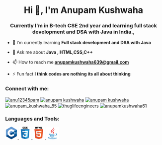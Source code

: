 <h1 align="center">Hi 👋, I'm Anupam Kushwaha</h1>
<h3 align="center">Currently I'm in B-tech CSE 2nd year and learning full stack development and DSA with Java in India.,</h3>

- 🌱 I’m currently learning **Full stack development and DSA with Java**

- 💬 Ask me about **Java , HTML,CSS,C++**

- 📫 How to reach me **anupamkushwaha639@gmail.com**

- ⚡ Fun fact **I think codes are nothing its all about thinking**

<h3 align="left">Connect with me:</h3>
<p align="left">
<a href="https://twitter.com/anu12345pam" target="blank"><img align="center" src="https://raw.githubusercontent.com/rahuldkjain/github-profile-readme-generator/master/src/images/icons/Social/twitter.svg" alt="anu12345pam" height="30" width="40" /></a>
<a href="https://linkedin.com/in/anupam kushwaha" target="blank"><img align="center" src="https://raw.githubusercontent.com/rahuldkjain/github-profile-readme-generator/master/src/images/icons/Social/linked-in-alt.svg" alt="anupam kushwaha" height="30" width="40" /></a>
<a href="https://fb.com/anupam kushwaha" target="blank"><img align="center" src="https://raw.githubusercontent.com/rahuldkjain/github-profile-readme-generator/master/src/images/icons/Social/facebook.svg" alt="anupam kushwaha" height="30" width="40" /></a>
<a href="https://instagram.com/anupam_kushwaha_85" target="blank"><img align="center" src="https://raw.githubusercontent.com/rahuldkjain/github-profile-readme-generator/master/src/images/icons/Social/instagram.svg" alt="anupam_kushwaha_85" height="30" width="40" /></a>
<a href="https://www.youtube.com/c/thuglifeengineers" target="blank"><img align="center" src="https://raw.githubusercontent.com/rahuldkjain/github-profile-readme-generator/master/src/images/icons/Social/youtube.svg" alt="thuglifeengineers" height="30" width="40" /></a>
<a href="https://www.hackerrank.com/anupamkushwaha61" target="blank"><img align="center" src="https://raw.githubusercontent.com/rahuldkjain/github-profile-readme-generator/master/src/images/icons/Social/hackerrank.svg" alt="anupamkushwaha61" height="30" width="40" /></a>
</p>

<h3 align="left">Languages and Tools:</h3>
<p align="left"> <a href="https://www.w3schools.com/cpp/" target="_blank" rel="noreferrer"> <img src="https://raw.githubusercontent.com/devicons/devicon/master/icons/cplusplus/cplusplus-original.svg" alt="cplusplus" width="40" height="40"/> </a> <a href="https://www.w3schools.com/css/" target="_blank" rel="noreferrer"> <img src="https://raw.githubusercontent.com/devicons/devicon/master/icons/css3/css3-original-wordmark.svg" alt="css3" width="40" height="40"/> </a> <a href="https://www.w3.org/html/" target="_blank" rel="noreferrer"> <img src="https://raw.githubusercontent.com/devicons/devicon/master/icons/html5/html5-original-wordmark.svg" alt="html5" width="40" height="40"/> </a> <a href="https://www.java.com" target="_blank" rel="noreferrer"> <img src="https://raw.githubusercontent.com/devicons/devicon/master/icons/java/java-original.svg" alt="java" width="40" height="40"/> </a> </p>


<!---
anupamkushwaha85/anupamkushwaha85 is a ✨ special ✨ repository because its `README.md` (this file) appears on your GitHub profile.
You can click the Preview link to take a look at your changes.
--->
